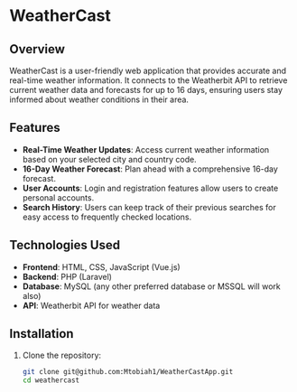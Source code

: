 # WeatherCast

## Overview
WeatherCast is a user-friendly web application that provides accurate and real-time weather information. It connects to the Weatherbit API to retrieve current weather data and forecasts for up to 16 days, ensuring users stay informed about weather conditions in their area.

## Features
- **Real-Time Weather Updates**: Access current weather information based on your selected city and country code.
- **16-Day Weather Forecast**: Plan ahead with a comprehensive 16-day forecast.
- **User Accounts**: Login and registration features allow users to create personal accounts.
- **Search History**: Users can keep track of their previous searches for easy access to frequently checked locations.

## Technologies Used
- **Frontend**: HTML, CSS, JavaScript (Vue.js)
- **Backend**: PHP (Laravel)
- **Database**: MySQL (any other preferred database or MSSQL will work also)
- **API**: Weatherbit API for weather data

## Installation
1. Clone the repository:
   ```bash
   git clone git@github.com:Mtobiah1/WeatherCastApp.git
   cd weathercast
